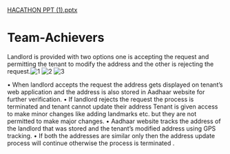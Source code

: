[HACATHON PPT (1).pptx](https://github.com/AakashMogulla/Team-Achievers/files/7448155/HACATHON.PPT.1.pptx)
# Team-Achievers

Landlord is provided with two options one is accepting
the request and permitting the tenant to modify the
address and the other is rejecting the request.![1](https://user-images.githubusercontent.com/93322025/139536537-1b0fe29e-2923-49df-b608-99b2f22ed9a7.png)
![2](https://user-images.githubusercontent.com/93322025/139536539-91b362f3-fae4-47a4-9302-dbe1a0963405.png)
![3](https://user-images.githubusercontent.com/93322025/139536541-0089e1d6-ad46-4dc8-9145-5272647b0dd9.png)

• When landlord accepts the request the address gets
displayed on tenant’s web application and the address
is also stored in Aadhaar website for further
verification.
• If landlord rejects the request the process is
terminated and tenant cannot update their address
Tenant is given access to make minor changes like
adding landmarks etc. but they are not permitted to
make major changes.
• Aadhaar website tracks the address of the landlord that
was stored and the tenant’s modified address using GPS
tracking.
• If both the addresses are similar only then the address
update process will continue otherwise the process is
terminated .
